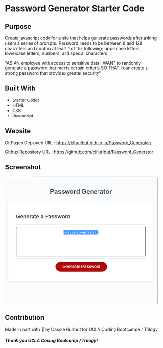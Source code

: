 # Password Generator Starter Code

## Purpose
Create javascript code for a site that helps generate passwords after asking users a series of prompts. Password needs to be between 8 and 128 characters and contain at least 1 of the following; uppercase letters, lowercase letters, numbers, and special characters. 

"AS AN employee with access to sensitive data
I WANT to randomly generate a password that meets certain criteria
SO THAT I can create a strong password that provides greater security"

## Built With
* Starter Code!
* HTML
* CSS
* Javascript 

## Website

GitPages Deployed URL : https://clhurlbut.github.io/Password_Generator/

Github Repository URL : https://github.com/clhurlbut/Password_Generator

## Screenshot

![Alt text](/assets/screenshot.png?raw=true "Screenshot of Deployed Gitpage")


## Contribution
Made in part with :potato: by Cassie Hurlbut for UCLA Coding Bootcampe / Trilogy 


[](https://raw.githubusercontent.com/clhurlbut/Password_Generator/main/Assets/Screenshot%202020-10-27%20213534.png)

##### Thank you UCLA Coding Bootcamp / Trilogy! 

